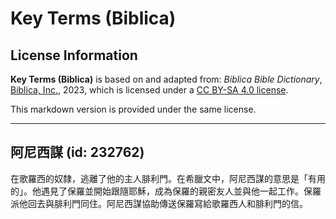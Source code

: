 # Key Terms (Biblica)

## License Information

**Key Terms (Biblica)** is based on and adapted from: _Biblica Bible Dictionary_, [Biblica, Inc.](https://www.biblica.com/), 2023, which is licensed under a [CC BY-SA 4.0 license](https://creativecommons.org/licenses/by-sa/4.0/legalcode.en).

This markdown version is provided under the same license.



--------------------------------

## 阿尼西謀 (id: 232762)

在歌羅西的奴隸，逃離了他的主人腓利門。在希臘文中，阿尼西謀的意思是「有用的」。他遇見了保羅並開始跟隨耶穌，成為保羅的親密友人並與他一起工作。保羅派他回去與腓利門同住。阿尼西謀協助傳送保羅寫給歌羅西人和腓利門的信。


